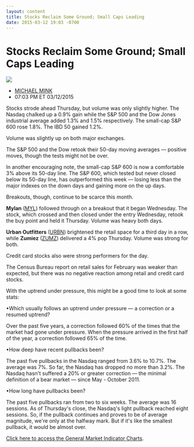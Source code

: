 ```yaml
---
layout: content
title: Stocks Reclaim Some Ground; Small Caps Leading
date: 2015-03-12 19:03 -0700
---
```



Stocks Reclaim Some Ground; Small Caps Leading
===============================================


![](https://www.investors.com/wp-content/uploads/ibd-migrated-images/MPv_150313_635617683060166500.png)

* [MICHAEL MINK](https://www.investors.com/author/michael-mink/ "Posts by MICHAEL MINK")
* 07:03 PM ET 03/12/2015




  

Stocks strode ahead Thursday, but volume was only slightly higher. The Nasdaq chalked up a 0.9% gain while the S&P 500 and the Dow Jones industrial average added 1.3% and 1.5% respectively. The small-cap S&P 600 rose 1.8%. The IBD 50 gained 1.2%.

  

Volume was slightly up on both major exchanges.

  

The S&P 500 and the Dow retook their 50-day moving averages — positive moves, though the tests might not be over.

  

In another encouraging note, the small-cap S&P 600 is now a comfortable 3% above its 50-day line. The S&P 600, which tested but never closed below its 50-day line, has outperformed this week — losing less than the major indexes on the down days and gaining more on the up days.

  

Breakouts, though, continue to be scarce this month.

  

**Mylan** ([MYL](https://research.investors.com/quote.aspx?symbol=MYL)) followed through on a breakout that it began Wednesday. The stock, which crossed and then closed under the entry Wednesday, retook the buy point and held it Thursday. Volume was heavy both days.

  

**Urban Outfitters** ([URBN](https://research.investors.com/quote.aspx?symbol=URBN)) brightened the retail space for a third day in a row, while **Zumiez** ([ZUMZ](https://research.investors.com/quote.aspx?symbol=ZUMZ)) delivered a 4% pop Thursday. Volume was strong for both.

  

Credit card stocks also were strong performers for the day.

  

The Census Bureau report on retail sales for February was weaker than expected, but there was no negative reaction among retail and credit card stocks.

  

With the uptrend under pressure, this might be a good time to look at some stats:

  

•Which usually follows an uptrend under pressure — a correction or a resumed uptrend?

  

Over the past five years, a correction followed 60% of the times that the market had gone under pressure. When the pressure arrived in the first half of the year, a correction followed 65% of the time.

  

•How deep have recent pullbacks been?

  

The past five pullbacks in the Nasdaq ranged from 3.6% to 10.7%. The average was 7%. So far, the Nasdaq has dropped no more than 3.2%. The Nasdaq hasn't suffered a 20% or greater correction — the minimal definition of a bear market — since May - October 2011.

  

•How long have pullbacks been?

  

The past five pullbacks ran from two to six weeks. The average was 16 sessions. As of Thursday's close, the Nasdaq's light pullback reached eight sessions. So, if the pullback continues and proves to be of average magnitude, we're only at the halfway mark. But if it's like the smallest pullback, it would be almost over.

  

[Click here to access the General Market Indicator Charts](https://www.investors.com/pdf/GMI_031315.pdf).





